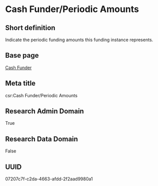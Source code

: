 # Cash Funder/Periodic Amounts
## Short definition
Indicate the periodic funding amounts this funding instance represents.
## Base page
[Cash Funder](https://github.com/EuroCRIS/CASRAI-Dictionairies/blob/main/Objects/Cash%20Funder.md)
## Meta title
csr:Cash Funder/Periodic Amounts
## Research Admin Domain
True
## Research Data Domain
False
## UUID
07207c7f-c2da-4663-afdd-2f2aad9980a1
